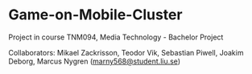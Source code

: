 Game-on-Mobile-Cluster
======================

Project in course TNM094, Media Technology - Bachelor Project

Collaborators: Mikael Zackrisson, Teodor Vik, Sebastian Piwell, Joakim Deborg, Marcus Nygren (marny568@student.liu.se)